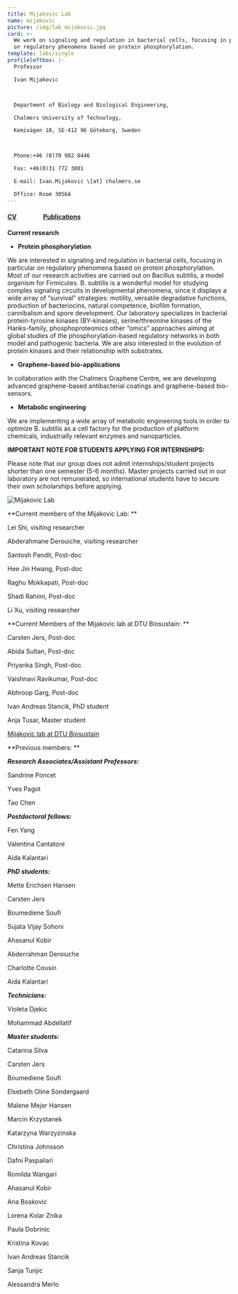```yaml
---
title: Mijakovic Lab
name: mijakovic
picture: /img/lab_mijakovic.jpg
card: >-
  We work on signaling and regulation in bacterial cells, focusing in particular
  on regulatory phenomena based on protein phosphorylation.
template: labs/single
profileleftbox: |-
  Professor

  Ivan Mijakovic



  Department of Biology and Biological Engineering,

  Chalmers University of Technology,

  Kemivägen 10, SE-412 96 Göteborg, Sweden



  Phone:+46 (0)70 982 8446

  Fax: +46(0)31 772 3801

  E-mail: Ivan.Mijakovic \[at] chalmers.se

  Office: Room 3056A
---
```


#### [CV](https://sysbiowebsite.netlify.com/img/cv_im1802.pdf) &nbsp;&nbsp;&nbsp;&nbsp;&nbsp;&nbsp;&nbsp;&nbsp;&nbsp;&nbsp;&nbsp;&nbsp;&nbsp;&nbsp;&nbsp;&nbsp; [Publications](https://sysbiowebsite.netlify.com/img/pub_im1805.pdf)



**Current research**



* **Protein phosphorylation**

We are interested in signaling and regulation in bacterial cells, focusing in particular on regulatory phenomena based on protein phosphorylation. Most of our research activities are carried out on Bacillus subtilis, a model organism for Firmicutes. B. subtilis is a wonderful model for studying complex signaling circuits in developmental phenomena, since it displays a wide array of “survival” strategies: motility, versatile degradative functions, production of bacteriocins, natural competence, biofilm formation, cannibalism and spore development. Our laboratory specializes in bacterial protein-tyrosine kinases (BY-kinases), serine/threonine kinases of the Hanks-family, phosphoproteomics other “omics” approaches aiming at global studies of the phosphorylation-based regulatory networks in both model and pathogenic bacteria. We are also interested in the evolution of protein kinases and their relationship with substrates.



* **Graphene-based bio-applications**

In collaboration with the Chalmers Graphene Centre, we are developing advanced graphene-based antibacterial coatings and graphene-based bio-sensors.



* **Metabolic engineering**

We are implementing a wide array of metabolic engineering tools in order to optimize B. subtilis as a cell factory for the production of platform chemicals, industrially relevant enzymes and nanoparticles.



**IMPORTANT NOTE FOR STUDENTS APPLYING FOR INTERNSHIPS:**

Please note that our group does not admit internships/student projects shorter than one semester (5-6 months). Master projects carried out in our laboratory are not remunerated, so international students have to secure their own scholarships before applying.

![Mijakovic Lab](/img/pic_imgroup_720.png)

**Current members of the Mijakovic Lab: 	 **

Lei Shi, visiting researcher

Abderahmane Derouiche, visiting researcher

Santosh Pandit, Post-doc

Hee Jin Hwang, Post-doc

Raghu Mokkapati, Post-doc

Shadi Rahimi, Post-doc

Li Xu, visiting researcher



**Current Members of the Mijakovic lab at DTU Biosustain: **	 

Carsten Jers, Post-doc

Abida Sultan, Post-doc

Priyanka Singh, Post-doc

Vaishnavi Ravikumar, Post-doc

Abhroop Garg, Post-doc

Ivan Andreas Stancik, PhD student

Anja Tusar, Master student



[Mijakovic lab at DTU Biosustain ](http://www.biosustain.dtu.dk/english/research/research-groups/bacterial-signal-transduction)



**Previous members: 	 ** 	  	 



_**Research Associates/Assistant Professors:**_

Sandrine Poncet

Yves Pagot

Tao Chen



_**Postdoctoral fellows:**_

Fen Yang

Valentina Cantatore

Aida Kalantari



_**PhD students:**_

Mette Erichsen Hansen

Carsten Jers

Boumediene Soufi

Sujata Vijay Sohoni

Ahasanul Kobir

Abderrahman Deroiuche

Charlotte Cousin

Aida Kalantari



_**Technicians:**_

Violeta Djekic

Mohammad Abdellatif



_**Master students:**_

Catarina Silva

Carsten Jers

Boumediene Soufi

Elsebeth Oline Sondergaard

Malene Mejer Hansen

Marcin Krzystanek

Katarzyna Warzyzinska

Christina Johnsson

Dafni Paspaliari

Romilda Wangari

Ahasanul Kobir

Ana Boskovic

Lorena Kolar Znika

Paula Dobrinic

Kristina Kovac

Ivan Andreas Stancik

Sanja Tunjic

Alessandra Merlo
